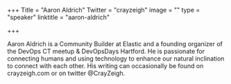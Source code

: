 +++
Title = "Aaron Aldrich"
Twitter = "crayzeigh"
image = ""
type = "speaker"
linktitle = "aaron-aldrich"

+++

Aaron Aldrich is a Community Builder at Elastic and a founding organizer of the DevOps CT meetup & DevOpsDays Hartford. He is passionate for connecting humans and using technology to enhance our natural inclination to connect with each other. His writing can occasionally be found on crayzeigh.com or on twitter @CrayZeigh.